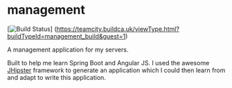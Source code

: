 # management

[![Build Status](https://teamcity.buildca.uk/app/rest/builds/buildType:id:management_build/statusIcon)]
(https://teamcity.buildca.uk/viewType.html?buildTypeId=management_build&guest=1)

A management application for my servers. 

Built to help me learn Spring Boot and Angular JS. I used the awesome [JHipster](https://jhipster.github.io/) framework to generate an application 
which I could then learn from and adapt to write this application.

